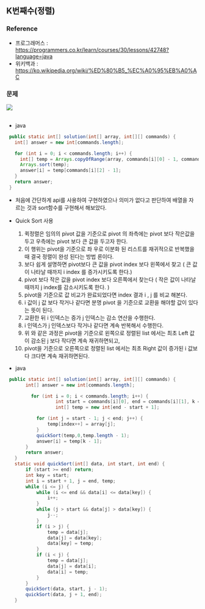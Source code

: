 ## K번째수(정렬)

### Reference  
 - 프로그래머스 : https://programmers.co.kr/learn/courses/30/lessons/42748?language=java
 - 위키백과 : https://ko.wikipedia.org/wiki/%ED%80%B5_%EC%A0%95%EB%A0%AC

### 문제
<img src = "https://user-images.githubusercontent.com/40849381/93227050-f41af900-f7ae-11ea-907b-c3c9605b86b4.png"/>
 <br><br>

- java
 ```java
  public static int[] solution(int[] array, int[][] commands) {
    int[] answer = new int[commands.length];

    for (int i = 0; i < commands.length; i++) {
      int[] temp = Arrays.copyOfRange(array, commands[i][0] - 1, commands[i][1]);
      Arrays.sort(temp);
      answer[i] = temp[commands[i][2] - 1];
    }
    return answer;
  }
```
- 처음에 간단하게 api를 사용하여 구현하였으나 의미가 없다고 판단하여 
배열을 자르는 것과 sort함수를 구현해서 해보았다.
- Quick Sort 사용
  1. 퀵정렬은 임의의 pivot 값을 기준으로 pivot 의 좌측에는 pivot 보다 작은값을 두고 우측에는 pivot 보다 큰 값을 두고자 한다.
  2. 이 행위는 pivot을 기준으로 좌 우로 이분화 된 리스트를 재귀적으로 반복했을 때 결국 정렬이 완성 된다는 방법 론이다.
  3. 보다 쉽게 설명하면 pivot보다 큰 값을 pivot index 보다 왼쪽에서 찾고 ( 큰 값 이 나타날 때까지 i index 를 증가시키도록 한다.)
  4. pivot 보다 작은 값을 pivot index 보다 오른쪽에서 찾는다 ( 작은 값이 나타날 때까지 j index를 감소시키도록 한다. )
  5. pivot을 기준으로 값 비교가 완료되었다면 index 결과 i , j 를 비교 해본다.
  6. i 값이 j 값 보다 작거나 같다면 분명 pivot 을 기준으로 교환을 해야할 값이 있다는 뜻이 된다.
  7. 교환한 뒤 i 인덱스는 증가 j 인덱스는 감소 연산을 수행한다.
  8. i 인덱스가 j 인덱스보다 작거나 같다면 계속 반복해서 수행한다.
  9. 위 와 같은 과정은 pivot을 기준으로 왼쪽으로 정렬된 list 에서는 최초 Left 값이 감소된 j 보다 작다면 계속 재귀하면되고,
  10. pivot을 기준으로 오른쪽으로 정렬된 list 에서는 최초 Right 값이 증가된 i 값보다 크다면 계속 재귀하면된다.
 
 - java 
 ```java
  public static int[] solution(int[] array, int[][] commands) {
        int[] answer = new int[commands.length];

          for (int i = 0; i < commands.length; i++) {
                   int start = commands[i][0], end = commands[i][1], k = commands[i][2], index = 0;
                   int[] temp = new int[end - start + 1];

            for (int j = start - 1; j < end; j++) {
                temp[index++] = array[j];
            }
            quickSort(temp,0,temp.length - 1);
            answer[i] = temp[k - 1];
        }
        return answer;
    }
    static void quickSort(int[] data, int start, int end) {
        if (start >= end) return;
        int key = start;
        int i = start + 1, j = end, temp;
        while (i <= j) {
            while (i <= end && data[i] <= data[key]) {
                i++;
            }
            while (j > start && data[j] > data[key]) {
                j--;
            }
            if (i > j) {
                temp = data[j];
                data[j] = data[key];
                data[key] = temp;
            }
            if (i < j) {
                temp = data[j];
                data[j] = data[i];
                data[i] = temp;
            }
        }
        quickSort(data, start, j - 1);
        quickSort(data, j + 1, end);
    }
```